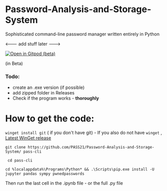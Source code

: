 # Password-Analysis-and-Storage-System
Sophisticated command-line password manager written entirely in Python

<--- add stuff later --->

[![Open in Gitpod (beta)](https://gitpod.io/button/open-in-gitpod.svg)](https://gitpod.io/#https://github.com/PASS21/Password-Analysis-and-Storage-System/) 

(in Beta)


### Todo:
- create an .exe version (if possible)
- add zipped folder in Releases
- Check if the program works - **thoroughly**



# How to get the code:

`winget install git` ( if you don't have git) - If you also do not have `winget` ,  [Latest WinGet release](https://github.com/microsoft/winget-cli/releases/download/v1.1.12653/Microsoft.DesktopAppInstaller_8wekyb3d8bbwe.msixbundle)

`git clone https://github.com/PASS21/Password-Analysis-and-Storage-System/ pass-cli`

` cd pass-cli`

` cd %localappdata%\Programs\Python* && .\Scripts\pip.exe install -U jupyter pandas sympy pwnedpasswords `

Then run the last cell in the .ipynb file - or the full .py file 

